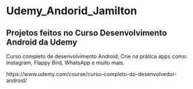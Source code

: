 # Udemy_Andorid_Jamilton
<h2>Projetos feitos no Curso Desenvolvimento Android da Udemy</h2>
<p>Curso completo de desenvolvimento Android; Crie na prática apps como: Instagram, Flappy Bird, WhatsApp e muito mais.</p>
https://www.udemy.com/course/curso-completo-do-desenvolvedor-android/
